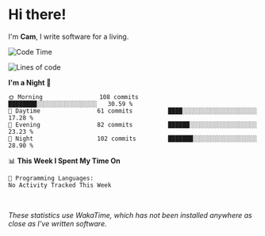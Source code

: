 # Hi there!
I'm **Cam**, I write software for a living.

<!--START_SECTION:waka-->
![Code Time](http://img.shields.io/badge/Code%20Time-444%20hrs%205%20mins-blue)

![Lines of code](https://img.shields.io/badge/From%20Hello%20World%20I%27ve%20Written-104.1%20thousand%20lines%20of%20code-blue)

**I'm a Night 🦉** 

```text
🌞 Morning                108 commits         ████████░░░░░░░░░░░░░░░░░   30.59 % 
🌆 Daytime                61 commits          ████░░░░░░░░░░░░░░░░░░░░░   17.28 % 
🌃 Evening                82 commits          ██████░░░░░░░░░░░░░░░░░░░   23.23 % 
🌙 Night                  102 commits         ███████░░░░░░░░░░░░░░░░░░   28.90 % 
```


📊 **This Week I Spent My Time On** 

```text
💬 Programming Languages: 
No Activity Tracked This Week
```


<!--END_SECTION:waka-->

<br>

_These statistics use WakaTime, which has not been installed anywhere as close as I've written software._
